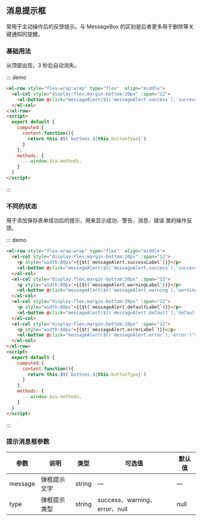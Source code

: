 ## 消息提示框
常用于主动操作后的反馈提示。与 MessageBox  的区别是后者更多用于删除等关键通知的提醒。

### 基础用法
从顶部出现，3 秒后自动消失。

::: demo 

```html
<el-row style="flex-wrap:wrap" type="flex"  align="middle">
  <el-col style="display:flex;margin-bottom:20px" :span="12">
    <el-button @click="messageAlert($t(`messageAlert.success`),'success')">{{$t('dialog.btn')}}</el-button>
  </el-col>
</el-row>
<script>
  export default {
    computed:{
      content:function(){
        return this.$t(`buttons.${this.buttonType}`)
      }
    },
    methods: {
      ...window.$su.methods,
    }
  }
</script>
```
:::

### 不同的状态
用于添加保存表单成功后的提示，用来显示成功、警告、消息、错误 类的操作反馈。

::: demo

```html
<el-row style="flex-wrap:wrap" type="flex"  align="middle">
  <el-col style="display:flex;margin-bottom:20px" :span="12">
    <p style="width:80px">{{$t(`messageAlert.successLabel`)}}</p>
    <el-button @click="messageAlert($t(`messageAlert.success`),'success')">{{$t('dialog.btn')}}</el-button>
  </el-col>
  <el-col style="display:flex;margin-bottom:20px" :span="12">
    <p style="width:80px">{{$t(`messageAlert.warningLabel`)}}</p>
    <el-button @click="messageAlert($t(`messageAlert.warning`),'warning')">{{$t('dialog.btn')}}</el-button>
  </el-col>
  <el-col style="display:flex;margin-bottom:20px" :span="12">
    <p style="width:80px">{{$t(`messageAlert.defaultLabel`)}}</p>
    <el-button @click="messageAlert($t(`messageAlert.default`),'default')">{{$t('dialog.btn')}}</el-button>
  </el-col>
  <el-col style="display:flex;margin-bottom:20px" :span="12">
    <p style="width:80px">{{$t(`messageAlert.errorLabel`)}}</p>
    <el-button @click="messageAlert($t(`messageAlert.error`),'error')">{{$t('dialog.btn')}}</el-button>
  </el-col>
</el-row>
<script>
  export default {
    computed:{
      content:function(){
        return this.$t(`buttons.${this.buttonType}`)
      }
    },
    methods: {
      ...window.$su.methods,
    }
  }
</script>
```
:::

### 提示消息框参数

| 参数      | 说明          | 类型      | 可选值                           | 默认值  |
|---------- |-------------- |---------- |--------------------------------  |-------- |
| message    | 弹框提示文字 | string    | — | — |
| type | 弹框提示类型 | string | success、warning、error、null | null |
